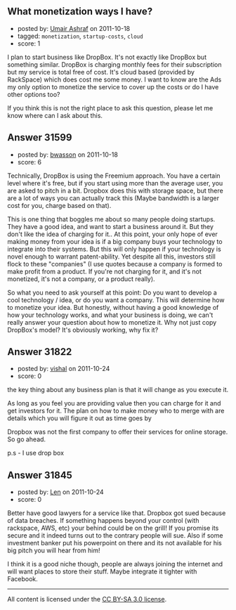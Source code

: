 ## What monetization ways I have?

- posted by: [Umair Ashraf](https://stackexchange.com/users/-1/12432-umair-ashraf) on 2011-10-18
- tagged: `monetization`, `startup-costs`, `cloud`
- score: 1

I plan to start business like DropBox. It's not exactly like DropBox but something similar. DropBox is charging monthly fees for their subscription but my service is total free of cost. It's cloud based (provided by RackSpace) which does cost me some money. I want to know are the Ads my only option to monetize the service to cover up the costs or do I have other options too?

If you think this is not the right place to ask this question, please let me know where can I ask about this.


## Answer 31599

- posted by: [bwasson](https://stackexchange.com/users/-1/12611-bwasson) on 2011-10-18
- score: 6

Technically, DropBox is using the Freemium approach. You have a certain level where it's free, but if you start using more than the average user, you are asked to pitch in a bit. 
Dropbox does this with storage space, but there are a lot of ways you can actually track this (Maybe bandwidth is a larger cost for you, charge based on that). 

<rant> This is one thing that boggles me about so many people doing startups. They have a good idea, and want to start a business around it. But they don't like the idea of charging for it.. At this point, your only hope of ever making money from your idea is if a big company buys your technology to integrate into their systems. But this will only happen if your technology is novel enough to warrant patent-ability. Yet despite all this, investors still flock to these "companies" (I use quotes because a company is formed to make profit from a product. If you're not charging for it, and it's not monetized, it's not a company, or a product really).  </rant>

So what you need to ask yourself at this point: Do you want to develop a cool technology / idea, or do you want a company. This will determine how to monetize your idea. But honestly, without having a good knowledge of how your technology works, and what your business is doing, we can't really answer your question about how to monetize it. Why not just copy DropBox's model? It's obviously working, why fix it?


## Answer 31822

- posted by: [vishal](https://stackexchange.com/users/-1/13735-vishal) on 2011-10-24
- score: 0

the key thing about any business plan is that it will change as you execute it.

As long as you feel you are providing value then you can charge for  it and get investors for it. The plan on how to make money who to merge with are details which you will figure it  out as time goes by

Dropbox was not the first company to offer their services for online storage. So go ahead.


p.s - I use drop box


## Answer 31845

- posted by: [Len](https://stackexchange.com/users/-1/14008-len) on 2011-10-24
- score: 0

Better have good lawyers for a service like that. Dropbox got sued because of data breaches. If something happens beyond your control (with rackspace, AWS, etc) your behind could be on the grill! If you promise its secure and it indeed turns out to the contrary people will sue. Also if some investment banker put his powerpoint on there and its not available for his big pitch you will hear from him!

I think it is a good niche though, people are always joining the internet and will want places to store their stuff. Maybe integrate it tighter with Facebook.



---

All content is licensed under the [CC BY-SA 3.0 license](https://creativecommons.org/licenses/by-sa/3.0/).
